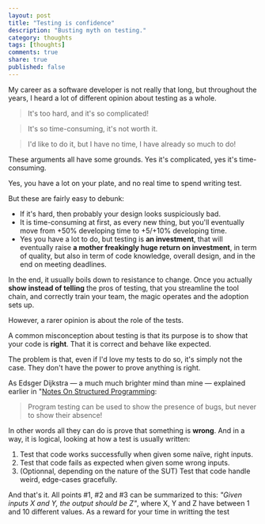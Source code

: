 ```yaml
---
layout: post
title: "Testing is confidence"
description: "Busting myth on testing."
category: thoughts
tags: [thoughts]
comments: true
share: true
published: false
---
```


My career as a software developer is  not really that long, but
throughout the years, I heard a lot of different opinion about testing as a whole.

> It's too hard, and it's so complicated!

> It's so time-consuming, it's not worth it.

> I'd like to do it, but I have no time, I have already so much to do!

These arguments all have some grounds. Yes it's complicated, yes it's time-consuming.

Yes, you have a lot on your plate, and no real time to spend writing test.

But these are fairly easy to debunk:

* If it's hard, then probably your design looks suspiciously bad.
* It is time-consuming at first, as every new thing, but you'll eventually move from 
  +50% developing time to +5/+10% developing time.
* Yes you have a lot to do, but testing is **an investment**, that will eventually
  raise **a mother freakingly huge return on investment**, in term of quality, but
  also in term of code knowledge, overall design, and in the end on meeting deadlines.

In the end, it usually boils down to resistance to change. Once you actually **show
instead of telling** the pros of testing, that you streamline the tool chain, and
correctly train your team, the magic operates and the adoption sets up.



However, a rarer opinion is about the role of the tests.

A common misconception about testing is that its purpose is to show that your code
is **right**. That it is correct and behave like expected.

The problem is that, even if I'd love my tests to do so, it's
simply not the case. They don't have the power to prove anything is right. 

As Edsger Dijkstra — a much much brighter mind than mine — explained earlier
in "[Notes On Structured Programming](http://www.cs.utexas.edu/users/EWD/ewd02xx/EWD249.PDF): 

> Program testing can be used to show the presence of bugs, 
> but never to show their absence! 

In other words all they can do is prove that something is **wrong**.
And in a way, it is logical, looking at how a test is usually written:

1. Test that code works successfully when given some naïve, right inputs.
2. Test that code fails as expected when given some wrong inputs.
3. (Optionnal, depending on the nature of the SUT) Test that code handle weird, edge-cases gracefully.

And that's it. All points #1, #2 and #3 can be summarized to this:
*"Given inputs X and Y, the output should be Z"*, where X, Y and Z have between
1 and 10 different values. As a reward for your time in writting the test


